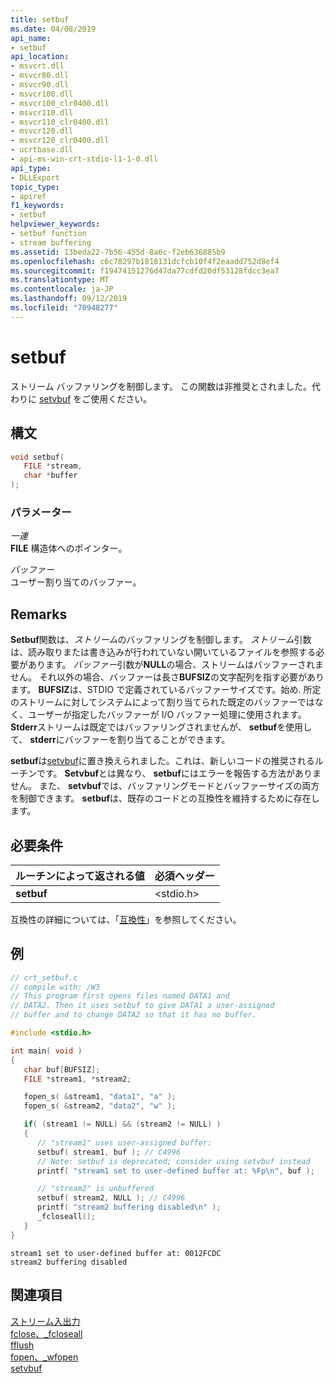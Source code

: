 ```yaml
---
title: setbuf
ms.date: 04/08/2019
api_name:
- setbuf
api_location:
- msvcrt.dll
- msvcr80.dll
- msvcr90.dll
- msvcr100.dll
- msvcr100_clr0400.dll
- msvcr110.dll
- msvcr110_clr0400.dll
- msvcr120.dll
- msvcr120_clr0400.dll
- ucrtbase.dll
- api-ms-win-crt-stdio-l1-1-0.dll
api_type:
- DLLExport
topic_type:
- apiref
f1_keywords:
- setbuf
helpviewer_keywords:
- setbuf function
- stream buffering
ms.assetid: 13beda22-7b56-455d-8a6c-f2eb636885b9
ms.openlocfilehash: c6c78297b1818131dcfcb10f4f2eaadd752d8ef4
ms.sourcegitcommit: f19474151276d47da77cdfd20df53128fdcc3ea7
ms.translationtype: MT
ms.contentlocale: ja-JP
ms.lasthandoff: 09/12/2019
ms.locfileid: "70948277"
---
```

# <a name="setbuf"></a>setbuf

ストリーム バッファリングを制御します。 この関数は非推奨とされました。代わりに [setvbuf](setvbuf.md) をご使用ください。

## <a name="syntax"></a>構文

```C
void setbuf(
   FILE *stream,
   char *buffer
);
```

### <a name="parameters"></a>パラメーター

*一連*<br/>
**FILE** 構造体へのポインター。

*バッファー*<br/>
ユーザー割り当てのバッファー。

## <a name="remarks"></a>Remarks

**Setbuf**関数は、*ストリーム*のバッファリングを制御します。 *ストリーム*引数は、読み取りまたは書き込みが行われていない開いているファイルを参照する必要があります。 *バッファー*引数が**NULL**の場合、ストリームはバッファーされません。 それ以外の場合、バッファーは長さ**BUFSIZ**の文字配列を指す必要があります。 **BUFSIZ**は、STDIO で定義されているバッファーサイズです。始め. 所定のストリームに対してシステムによって割り当てられた既定のバッファーではなく、ユーザーが指定したバッファーが I/O バッファー処理に使用されます。 **Stderr**ストリームは既定ではバッファリングされませんが、 **setbuf**を使用して、 **stderr**にバッファーを割り当てることができます。

**setbuf**は[setvbuf](setvbuf.md)に置き換えられました。これは、新しいコードの推奨されるルーチンです。 **Setvbuf**とは異なり、 **setbuf**にはエラーを報告する方法がありません。 また、 **setvbuf**では、バッファリングモードとバッファーサイズの両方を制御できます。 **setbuf**は、既存のコードとの互換性を維持するために存在します。

## <a name="requirements"></a>必要条件

|ルーチンによって返される値|必須ヘッダー|
|-------------|---------------------|
|**setbuf**|\<stdio.h>|

互換性の詳細については、「[互換性](../../c-runtime-library/compatibility.md)」を参照してください。

## <a name="example"></a>例

```C
// crt_setbuf.c
// compile with: /W3
// This program first opens files named DATA1 and
// DATA2. Then it uses setbuf to give DATA1 a user-assigned
// buffer and to change DATA2 so that it has no buffer.

#include <stdio.h>

int main( void )
{
   char buf[BUFSIZ];
   FILE *stream1, *stream2;

   fopen_s( &stream1, "data1", "a" );
   fopen_s( &stream2, "data2", "w" );

   if( (stream1 != NULL) && (stream2 != NULL) )
   {
      // "stream1" uses user-assigned buffer:
      setbuf( stream1, buf ); // C4996
      // Note: setbuf is deprecated; consider using setvbuf instead
      printf( "stream1 set to user-defined buffer at: %Fp\n", buf );

      // "stream2" is unbuffered
      setbuf( stream2, NULL ); // C4996
      printf( "stream2 buffering disabled\n" );
      _fcloseall();
   }
}
```

```Output
stream1 set to user-defined buffer at: 0012FCDC
stream2 buffering disabled
```

## <a name="see-also"></a>関連項目

[ストリーム入出力](../../c-runtime-library/stream-i-o.md)<br/>
[fclose、_fcloseall](fclose-fcloseall.md)<br/>
[fflush](fflush.md)<br/>
[fopen、_wfopen](fopen-wfopen.md)<br/>
[setvbuf](setvbuf.md)<br/>
